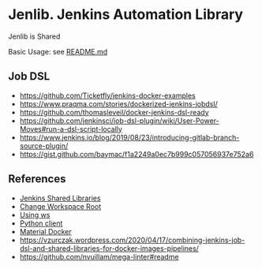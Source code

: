 # Jenlib. Jenkins Automation Library

Jenlib is Shared

Basic Usage: see [README.md](./var/README.md)

## Job DSL

- https://github.com/Ticketfly/jenkins-docker-examples
- https://www.praqma.com/stories/dockerized-jenkins-jobdsl/
- https://github.com/thomasleveil/docker-jenkins-dsl-ready
- https://github.com/jenkinsci/job-dsl-plugin/wiki/User-Power-Moves#run-a-dsl-script-locally
- https://www.jenkins.io/blog/2019/08/23/introducing-gitlab-branch-source-plugin/
- https://gist.github.com/baymac/f1a2249a0ec7b999c057056937e752a6


## References

- [Jenkins Shared Libraries](https://www.jenkins.io/doc/book/pipeline/shared-libraries/)
- [Change Workspace Root](https://stackoverflow.com/questions/34854377/how-to-change-workspace-and-build-record-root-directory-on-jenkins)
- [Using ws](https://issues.jenkins.io/browse/JENKINS-41446)
- [Python client](https://python-jenkins.readthedocs.io/en/latest/examples.html#example-1-get-version-of-jenkins)
- [Material Docker](https://hub.docker.com/r/squidfunk/mkdocs-material/)
- <https://vzurczak.wordpress.com/2020/04/17/combining-jenkins-job-dsl-and-shared-libraries-for-docker-images-pipelines/>
- <https://github.com/nvuillam/mega-linter#readme>